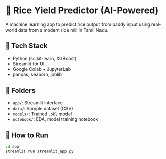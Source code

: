 # 🌾 Rice Yield Predictor (AI-Powered)

A machine learning app to predict rice output from paddy input using real-world data from a modern rice mill in Tamil Nadu.

## 🔧 Tech Stack
- Python (scikit-learn, XGBoost)
- Streamlit for UI
- Google Colab + JupyterLab
- pandas, seaborn, joblib

## 📁 Folders
- `app/`: Streamlit interface
- `data/`: Sample dataset (CSV)
- `models/`: Trained `.pkl` model
- `notebook/`: EDA, model training notebook

## 🚀 How to Run
```bash
cd app
streamlit run streamlit_app.py
